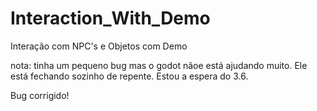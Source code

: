 # Interaction_With_Demo
Interação com NPC's e Objetos com Demo

nota: tinha um pequeno bug mas o godot nãoe está ajudando muito. Ele está fechando sozinho de repente. Estou a espera do 3.6.

Bug corrigido!
